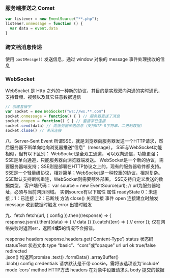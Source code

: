 ### 服务端推送之 Comet
```js
var listener = new EventSource("**.php");
listener.onmessage = function () {
  var data = event.data
}
```

### 跨文档消息传递
使用 `postMessge()` 发送信息，通过 window 对象的 message 事件处理接收的信息

### WebSocket
WebSocket 是 Http 之外的一种新的协议，其目的是实现双向沟通的实时通讯，支持音频、视频以及其它任意数据通信
  
```js
// 创建套接字
var socket = new WebSocket("ws://ws.**.com")
socket.onmessage = function() { } // 服务器发送了消息
socket.onopen = function() { } // 套接字已连接
socket.send(data) // 向服务器传送信息（支持UTF-8字符串、二进制数据）
socket.close() // 关闭连接
```


八、Server-Sent Event
	所谓SSE，就是浏览器向服务器发送一个HTTP请求，然后服务器不断单向地向浏览器推送“信息”（message）。
	SSE与WebSocket功能相似，但有以下区别：
	WebSocket是全双工通道，可以双向通信，功能更强；SSE是单向通道，只能服务器向浏览器端发送。
	WebSocket是一个新的协议，需要服务器端支持；SSE则是部署在HTTP协议之上的，现有的服务器软件都支持。
	SSE是一个轻量级协议，相对简单；WebSocket是一种较重的协议，相对复杂。
	SSE默认支持断线重连，WebSocket则需要额外部署。
	SSE支持自定义发送的数据类型。
	客户端代码：
	var source = new EventSource(url); // url为服务器地址，必须与当前网页同域。
	实例source有以下属性
属性	readyState	0：未连接；1：已连接；2：已断线
方法	close()	关闭连接
事件	open	连接建立时触发
	message	收到数据时触发
	error	出错时触发


九、fetch
fetch(url, { config }).then((response) => {
  response.json().then((data) => {
  // data
})
}).catch((err) => {
  // error
});
仅在网络失败时返回err，返回4**或5**的情况不会报错。

response	headers	response.headers.get(‘Content-Type’)
	status	状态码
	statusText	状态文本
	type	“basic”、“cors”或“opaque”
	url	url
	ok	true/false
	redirected	
	.json()	均返回promise
	.text()	
	.formData()	
	.arrayBuffer()	
	.blob()	
config	credentials	请求默认是不带 cookie，需将该选项设为'include'
	mode	‘cors’
	method	HTTP方法
	headers	在对象中设置请求头
	body	提交的数据

